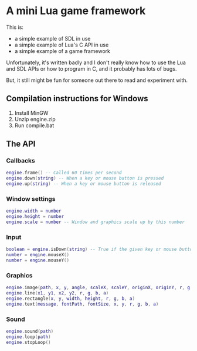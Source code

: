 # A mini Lua game framework

This is:
* a simple example of SDL in use
* a simple example of Lua's C API in use
* a simple example of a game framework

Unfortunately, it's written badly and I don't really know how to use the Lua and SDL APIs or how to program in C, and it probably has lots of bugs.

But, it still might be fun for someone out there to read and experiment with.

## Compilation instructions for Windows

1. Install MinGW
2. Unzip engine.zip
3. Run compile.bat

## The API

### Callbacks

```lua
engine.frame() -- Called 60 times per second
engine.down(string) -- When a key or mouse button is pressed
engine.up(string) -- When a key or mouse button is released
```

### Window settings

```lua
engine.width = number
engine.height = number
engine.scale = number -- Window and graphics scale up by this number
```

### Input

```lua
boolean = engine.isDown(string) -- True if the given key or mouse button is down
number = engine.mouseX()
number = engine.mouseY()
```

### Graphics

```lua
engine.image(path, x, y, angle, scaleX, scaleY, originX, originY, r, g, b, a)
engine.line(x1, y1, x2, y2, r, g, b, a)
engine.rectangle(x, y, width, height, r, g, b, a)
engine.text(message, fontPath, fontSize, x, y, r, g, b, a)
```

### Sound

```lua
engine.sound(path)
engine.loop(path)
engine.stopLoop()
```

